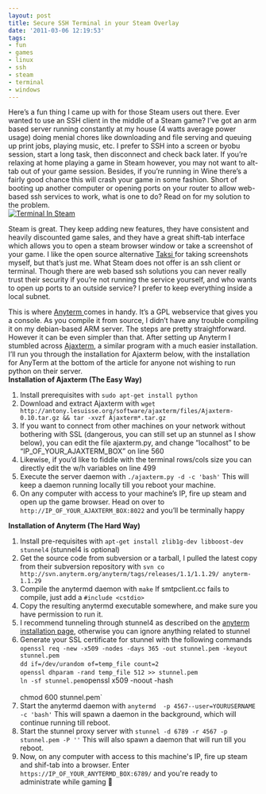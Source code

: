 ```yaml
---
layout: post
title: Secure SSH Terminal in your Steam Overlay
date: '2011-03-06 12:19:53'
tags:
- fun
- games
- linux
- ssh
- steam
- terminal
- windows
---
```



Here’s a fun thing I came up with for those Steam users out there. Ever wanted to use an SSH client in the middle of a Steam game? I’ve got an arm based server running constantly at my house (4 watts average power usage) doing menial chores like downloading and file serving and queuing up print jobs, playing music, etc. I prefer to SSH into a screen or byobu session, start a long task, then disconnect and check back later. If you’re relaxing at home playing a game in Steam however, you may not want to alt-tab out of your game session. Besides, if you’re running in Wine there’s a fairly good chance this will crash your game in some fashion. Short of booting up another computer or opening ports on your router to allow web-based ssh services to work, what is one to do? Read on for my solution to the problem.  
[![](http://66.147.244.180/~hunterda/content/images/2011/03/IMG_68921-300x225.jpg "Terminal In Steam")](http://66.147.244.180/~hunterda/content/images/2011/03/IMG_68921.jpg)

Steam is great. They keep adding new features, they have consistent and heavily discounted game sales, and they have a great shift-tab interface which allows you to open a steam browser window or take a screenshot of your game. I like the open source alternative [Taksi ](http://sourceforge.net/projects/taksi/files/)for taking screenshots myself, but that’s just me. What Steam does not offer is an ssh client or terminal. Though there are web based ssh solutions you can never really trust their security if you’re not running the service yourself, and who wants to open up ports to an outside service? I prefer to keep everything inside a local subnet.

This is where [Anyterm ](http://anyterm.org/download/index.html)comes in handy. It’s a GPL webservice that gives you a console. As you compile it from source, I didn’t have any trouble compiling it on my debian-based ARM server. The steps are pretty straightforward. However it can be even simpler than that. After setting up Anyterm I stumbled across [Ajaxterm](http://antony.lesuisse.org/software/ajaxterm/), a similar program with a much easier installation. I’ll run you through the installation for Ajaxterm below, with the installation for AnyTerm at the bottom of the article for anyone not wishing to run python on their server.  
**Installation of Ajaxterm (The Easy Way)**

1. Install prerequisites with `sudo apt-get install python`
2. Download and extract Ajaxterm with `wget http://antony.lesuisse.org/software/ajaxterm/files/Ajaxterm-0.10.tar.gz && tar -xvzf Ajaxterm*.tar.gz `
3. If you want to connect from other machines on your network without bothering with SSL (dangerous, you can still set up an stunnel as I show below), you can edit the file ajaxterm.py, and change “localhost” to be “IP_OF_YOUR_AJAXTERM_BOX” on line 560
4. Likewise, if you’d like to fiddle with the terminal rows/cols size you can directly edit the w/h variables on line 499
5. Execute the server daemon with `./ajaxterm.py -d -c 'bash'` This will keep a daemon running locally till you reboot your machine.
6. On any computer with access to your machine’s IP, fire up steam and open up the game browser. Head on over to `http://IP_OF_YOUR_AJAXTERM_BOX:8022` and you’ll be terminally happy

**Installation of Anyterm (The Hard Way)**

1. Install pre-requisites with `apt-get install zlib1g-dev libboost-dev stunnel4` (stunnel4 is optional)
2. Get the source code from subversion or a tarball, I pulled the latest copy from their subversion repository with `svn co http://svn.anyterm.org/anyterm/tags/releases/1.1/1.1.29/ anyterm-1.1.29`
3. Compile the anytermd daemon with `make` If smtpclient.cc fails to compile, just add a `#include <cstdio> `
4. Copy the resulting anytermd executable somewhere, and make sure you have permission to run it.
5. I recommend tunneling through stunnel4 as described on the [anyterm installation page](http://anyterm.org/1.1/install.html), otherwise you can ignore anything related to stunnel
6. Generate your SSL certificate for stunnel with the following commands `openssl req -new -x509 -nodes -days 365 -out stunnel.pem -keyout stunnel.pem`  
`dd if=/dev/urandom of=temp_file count=2`  
`openssl dhparam -rand temp_file 512 >> stunnel.pem`  
` ln -sf stunnel.pem `openssl x509 -noout -hash <br></br>chmod 600 stunnel.pem`
7. Start the anytermd daemon with `anytermd  -p 4567--user=YOURUSERNAME -c 'bash'` This will spawn a daemon in the background, which will continue running till reboot.
8. Start the stunnel proxy server with `stunnel -d 6789 -r 4567 -p stunnel.pem -P ''` This will also spawn a daemon that will run till you reboot.
9. Now, on any computer with access to this machine's IP, fire up steam and shif-tab into a browser. Enter `https://IP_OF_YOUR_ANYTERMD_BOX:6789/` and you're ready to administrate while gaming 🙂


